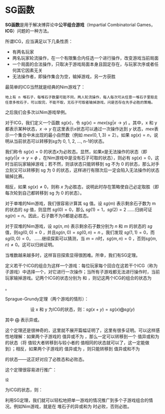 # SG函数
**SG函数**是用于解决博弈论中**公平组合游戏**（Impartial Combinatorial Games，**ICG**）问题的一种方法。

所谓ICG，应当满足以下几条性质：
+ 有两名玩家
+ 两名玩家轮流操作，在一个有限集合内任选一个进行操作，改变游戏当前局面
+ 一个局面的合法操作，只取决于游戏局面本身且固定存在，与玩家次序或者任何其它因素无关
+ 无法操作者，即操作集合为空，输掉游戏，另一方获胜


最简单的ICG当然就是经典的Nim游戏了：
```
地上有 n 堆石子，每堆石子数量可能不同，两人轮流操作，每人每次可从任意一堆石子里取走任意多枚石子，可以取完，不能不取，无石子可取者输掉游戏，问是否存在先手必胜的策略。
```

之后我们会多次以Nim游戏举例。

对于ICG，我们定义一个函数 $sg(x)$，令 $sg(x) = mex({sg | x \to y})$ 。其中，x 和 y 都表示某种状态，$x \to y$ 在这里表示$x$状态可以通过一次操作达到 $y$ 状态，$mex$表示一个集合中未出现的最小自然数（例如 $mex({0, 1, 3}) = 2$）。如果 $sg(x) = n$，说明从当前状态可以转移到$sg$为 0, 1, 2, ..., n-1的状态。

我们称令 $sg(x) = 0$ 的状态$x$为必败态。显然，如果$x$是无法操作的状态（即${sg(y)|x \to y} = \phi$ ，在Nim游戏中是没有石子可取的状态），则必有 $sg(x)=0$，这时当前玩家输掉游戏；若不然，则该状态只能转移到 sg 不为 0 的状态，那么对手立刻又可以转移到 sg 为 0 的状态，这样进行有限次后一定会陷入无法操作的状态输掉比赛。

相反，如果 $sg(x) \ne 0$，则称 $x$ 为必胜态，说明此时存在策略使自己必定取胜（即每次轮到自己都转移到 sg 为 0 的状态）。

对于单堆的Nim游戏，我们很容易计算其 sg 值。设 $sg(m)$ 表示剩余石子数为 m 的状态的 $sg$ 值，则显然 $sg(0) = 0$，那么 $sg(1)=1$，$sg(2)=2$ ……归纳可证 $sg(n)=n$。因此，石子数不为0都是必胜态。

对于双堆的Nim游戏，设 $sg(n, m)$ 表示剩余石子数分别为 $n$ 和 $m$ 的状态的 $sg$ 值，则$sg(0, 0) = 0$ ，并且$sg(n, 0) = sg(0, n) = n$ 。我们发现 $sg(1, 1) = 0$，而 $sg(0, 0) = 0$， ……继续探索可以猜测，当 $m=n$时，$sg(m, n) = 0$ ，否则$sg(m, n) \ne 0$。这可以归纳证明。

当堆数越来越多时，这样盲目探索显得很困难。所幸，我们有SG定理。

定义若干个ICG的组合为这样一个游戏：每位玩家每个回合在这若干个ICG（称为子游戏）中选择一个，对它进行一次操作；当所有子游戏都无法进行操作时，当前玩家输掉游戏。记两个ICG的状态分别为
和 ，则记这两个ICG的组合的状态为

。

Sprague-Grundy定理（两个游戏的情形）：

<center>

设 x 和 y 为ICG的状态，则：$sg(x+y) = sg(x) \bigoplus sg(y)$

</center>

其中 $\bigoplus$ 表示异或。

这个定理还是很神奇的，这里就不展开篇幅证明了，这里有很多证明。可以这样感性地理解：如果两个子游戏的
值异或不为 ，那么一定可以转移到一个 值异或和为 的状态（将 值较大者转移到与较小者的 值相同的状态就可以了，这一定能做到）；相反，如果两个子游戏的 值异或为 ，则只能转移到 值异或和不为

的状态——这正好对应了必胜态和必败态。

这个定理很容易进行推广：

    设 

为ICG的状态，则：

利用SG定理，我们就可以轻松地把单一游戏的情况推广到多个子游戏组合的情况。例如Nim游戏，就是在
堆石子的异或和为 时必败，否则必胜。